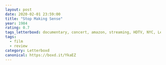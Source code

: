 ```yaml
---
layout: post 
date: 2020-02-01 23:59:00
title: "Stop Making Sense"
year: 1984
rating: 0.7
tags_letterboxd: documentary, concert, amazon, streaming, HDTV, NYC, Leah
tags:
  - film
  - review
category: Letterboxd
canonical: https://boxd.it/YkaEZ
---
```

